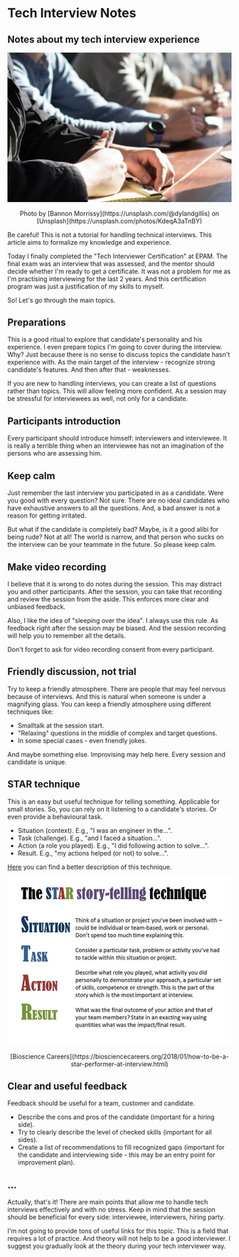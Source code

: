# Tech Interview Notes

## Notes about my tech interview experience

![STAR Technique](https://raw.githubusercontent.com/balovbohdan/balovbohdan.github.io/github-page/content/blog/posts/tech-interview-notes/cover.jpg)
<center>Photo by [Bannon Morrissy](https://unsplash.com/@dylandgillis) on [Unsplash](https://unsplash.com/photos/KdeqA3aTnBY)</center>

Be careful! This is not a tutorial for handling technical interviews. This article aims to formalize my knowledge and experience.

Today I finally completed the "Tech Interviewer Certification" at EPAM. The final exam was an interview that was assessed, and the mentor should decide whether I'm ready to get a certificate. It was not a problem for me as I'm practising interviewing for the last 2 years. And this certification program was just a justification of my skills to myself.

So! Let's go through the main topics.

## Preparations

This is a good ritual to explore that candidate's personality and his experience. I even prepare topics I'm going to cover during the interview. Why? Just because there is no sense to discuss topics the candidate hasn't experience with. As the main target of the interview - recognize strong candidate's features. And then after that - weaknesses.

If you are new to handling interviews, you can create a list of questions rather than topics. This will allow feeling more confident. As a session may be stressful for interviewees as well, not only for a candidate.

## Participants introduction

Every participant should introduce himself: interviewers and interviewee. It is really a terrible thing when an interviewee has not an imagination of the persons who are assessing him.

## Keep calm

Just remember the last interview you participated in as a candidate. Were you good with every question? Not sure. There are no ideal candidates who have exhaustive answers to all the questions. And, a bad answer is not a reason for getting irritated.

But what if the candidate is completely bad? Maybe, is it a good alibi for being rude? Not at all! The world is narrow, and that person who sucks on the interview can be your teammate in the future. So please keep calm.

## Make video recording

I believe that it is wrong to do notes during the session. This may distract you and other participants. After the session, you can take that recording and review the session from the aside. This enforces more clear and unbiased feedback.

Also, I like the idea of "sleeping over the idea". I always use this rule. As feedback right after the session may be biased. And the session recording will help you to remember all the details.

Don't forget to ask for video recording consent from every participant.

## Friendly discussion, not trial

Try to keep a friendly atmosphere. There are people that may feel nervous because of interviews. And this is natural when someone is under a magnifying glass. You can keep a friendly atmosphere using different techniques like:

- Smalltalk at the session start.
- "Relaxing" questions in the middle of complex and target questions.
- In some special cases - even friendly jokes.

And maybe something else. Improvising may help here. Every session and candidate is unique.

## STAR technique

This is an easy but useful technique for telling something. Applicable for small stories. So, you can rely on it listening to a candidate's stories. Or even provide a behavioural task.

- Situation (context). E.g., "I was an engineer in the...".
- Task (challenge). E.g., "and I faced a situation...".
- Action (a role you played). E.g., "I did following action to solve...".
- Result. E.g., "my actions helped (or not) to solve...".

[Here](https://biosciencecareers.org/2018/01/how-to-be-a-star-performer-at-interview.html) you can find a better description of this technique.

![STAR Technique](https://raw.githubusercontent.com/balovbohdan/balovbohdan.github.io/github-page/content/blog/posts/tech-interview-notes/start-technique.jpg)
<center>[Bioscience Careers](https://biosciencecareers.org/2018/01/how-to-be-a-star-performer-at-interview.html)</center>

## Clear and useful feedback

Feedback should be useful for a team, customer and candidate.

- Describe the cons and pros of the candidate (important for a hiring side).
- Try to clearly describe the level of checked skills (important for all sides).
- Create a list of recommendations to fill recognized gaps (important for the candidate and interviewing side - this may be an entry point for improvement plan).

## ...

Actually, that's it! There are main points that allow me to handle tech interviews effectively and with no stress. Keep in mind that the session should be beneficial for every side: interviewee, interviewers, hiring party.

I'm not going to provide tons of useful links for this topic. This is a field that requires a lot of practice. And theory will not help to be a good interviewer. I suggest you gradually look at the theory during your tech interviewer way.
